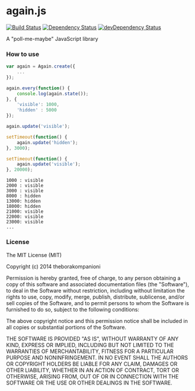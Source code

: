 again.js
========

[![Build Status](https://travis-ci.org/theborakompanioni/againjs.svg?branch=master)](https://travis-ci.org/theborakompanioni/againjs)
[![Dependency Status](https://david-dm.org/theborakompanioni/againjs.svg)](https://david-dm.org/theborakompanioni/againjs)
[![devDependency Status](https://david-dm.org/theborakompanioni/againjs/dev-status.svg)](https://david-dm.org/theborakompanioni/againjs#info=devDependencies)

A "poll-me-maybe" JavaScript library

### How to use


```javascript
var again = Again.create({
    ...
});

again.every(function() { 
    console.log(again.state());
}, {
    'visible': 1000,
    'hidden' : 5000
});

again.update('visible');

setTimeout(function() {
    again.update('hidden');
}, 3000);

setTimeout(function() {
    again.update('visible');
}, 20000);
```

```
1000 : visible
2000 : visible
3000 : visible
8000 : hidden
13000: hidden
18000: hidden
21000: visible
22000: visible
23000: visible
...
```

### License

The MIT License (MIT)

Copyright (c) 2014 theborakompanioni

Permission is hereby granted, free of charge, to any person obtaining a copy of
this software and associated documentation files (the "Software"), to deal in
the Software without restriction, including without limitation the rights to
use, copy, modify, merge, publish, distribute, sublicense, and/or sell copies of
the Software, and to permit persons to whom the Software is furnished to do so,
subject to the following conditions:

The above copyright notice and this permission notice shall be included in all
copies or substantial portions of the Software.

THE SOFTWARE IS PROVIDED "AS IS", WITHOUT WARRANTY OF ANY KIND, EXPRESS OR
IMPLIED, INCLUDING BUT NOT LIMITED TO THE WARRANTIES OF MERCHANTABILITY, FITNESS
FOR A PARTICULAR PURPOSE AND NONINFRINGEMENT. IN NO EVENT SHALL THE AUTHORS OR
COPYRIGHT HOLDERS BE LIABLE FOR ANY CLAIM, DAMAGES OR OTHER LIABILITY, WHETHER
IN AN ACTION OF CONTRACT, TORT OR OTHERWISE, ARISING FROM, OUT OF OR IN
CONNECTION WITH THE SOFTWARE OR THE USE OR OTHER DEALINGS IN THE SOFTWARE.
